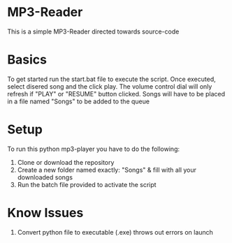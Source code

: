 # MP3-Reader
This is a simple MP3-Reader directed towards source-code

# Basics
To get started run the start.bat file to execute the script. Once executed, select disered song and the click play. The volume control dial will only refresh if "PLAY" or "RESUME" button clicked. Songs will have to be placed in a file named "Songs" to be added to the queue

# Setup
To run this python mp3-player you have to do the following:
1. Clone or download the repository
2. Create a new folder named exactly: "Songs" & fill with all your downloaded songs
3. Run the batch file provided to activate the script

# Know Issues
1. Convert python file to executable (.exe) throws out errors on launch
